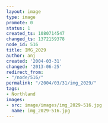 ```yaml
---
layout: image
type: image
promote: 0
status: 1
created_ts: 1080714547
changed_ts: 1372159378
node_id: 516
title: IMG_2029
author: anj
created: '2004-03-31'
changed: '2013-06-25'
redirect_from:
- "/node/516/"
permalink: "/2004/03/31/img_2029/"
tags:
- Northland
images:
- src: image/images/img_2029-516.jpg
  name: img_2029-516.jpg
---
```


